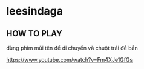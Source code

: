 # leesindaga
## HOW TO PLAY
dùng phím mũi tên để di chuyển và chuột trái để bắn

https://www.youtube.com/watch?v=Fm4XJe1GfGs
